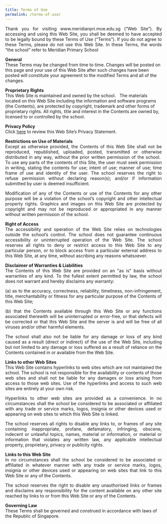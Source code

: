 ```yaml
---
title: Terms of Use
permalink: /terms-of-use/
---
```

<p align ="justify">Thank you for visiting www.meridianpri.moe.edu.sg (“Web Site”). By accessing and using this Web Site, you shall be deemed to have accepted to be legally bound by these Terms of Use (“Terms”). If you do not agree to these Terms, please do not use this Web Site. In these Terms, the words “the school” refer to Meridian Primary School</p>

**General**<br>
These Terms may be changed from time to time. Changes will be posted on this page and your use of this Web Site after such changes have been posted will constitute your agreement to the modified Terms and all of the changes.

**Proprietary Rights<br>**
This Web Site is maintained and owned by the school.   The materials located on this Web Site including the information and software programs (the Contents), are protected by copyright, trademark and other forms of proprietary rights. All rights, title and interest in the Contents are owned by, licensed to or controlled by the school.

**Privacy Policy**<br>
Click [here](https://meridianpri.moe.edu.sg/others/privacy-statement) to review this Web Site’s Privacy Statement.

<p align = "justify"><b>Restrictions on Use of Materials</b><br>
Except as otherwise provided, the Contents of this Web Site shall not be reproduced, republished, uploaded, posted, transmitted or otherwise distributed in any way, without the prior written permission of the school.  To use any parts of the contents of this Site, the user must seek permission in writing, stating the contents for use; intent of use; manner of use; time frame of use and identity of the user. The school reserves the right to refuse permission without declaring reason(s); and/or if information submitted by user is deemed insufficient.</p>

<p align = "justify">Modification of any of the Contents or use of the Contents for any other purpose will be a violation of the school’s copyright and other intellectual property rights. Graphics and images on this Web Site are protected by copyright and may not be reproduced or appropriated in any manner without written permission of the school.</p>

<p align = "justify"><b>Right of Access</b><br>
The accessibility and operation of the Web Site relies on technologies outside the school’s control. The school does not guarantee continuous accessibility or uninterrupted operation of the Web Site. The school reserves all rights to deny or restrict access to this Web Site to any particular person, or to block access from a particular external address to this Web Site, at any time, without ascribing any reasons whatsoever.</p>

<p align = "justify"><b>Disclaimer of Warranties & Liabilities</b><br> 
The Contents of this Web Site are provided on an "as is" basis without warranties of any kind. To the fullest extent permitted by law, the school does not warrant and hereby disclaims any warranty:</p>

<p align = "justify">(a) as to the accuracy, correctness, reliability, timeliness, non-infringement, title, merchantability or fitness for any particular purpose of the Contents of this Web Site;</p>

<p align = "justify">(b) that the Contents available through this Web Site or any functions associated therewith will be uninterrupted or error-free, or that defects will be corrected or that this Web Site and the server is and will be free of all viruses and/or other harmful elements.</p>

<p align = "justify">The school shall also not be liable for any damage or loss of any kind caused as a result (direct or indirect) of the use of the Web Site, including but not limited to any damage or loss suffered as a result of reliance on the Contents contained in or available from the Web Site.</p>

<p align = "justify"><b>Links to other Web Sites</b><br>
This Web Site contains hyperlinks to web sites which are not maintained the school. The school is not responsible for the availability or contents of those web sites and shall not be liable for any damages or loss arising from access to those web sites. Use of the hyperlinks and access to such web sites are entirely at your own risk.</p>

<p align = "justify">Hyperlinks to other web sites are provided as a convenience. In no circumstances shall the school be considered to be associated or affiliated with any trade or service marks, logos, insignia or other devices used or appearing on web sites to which this Web Site is linked.</p>

<p align = "justify">The school reserves all rights to disable any links to, or frames of any site containing inappropriate, profane, defamatory, infringing, obscene, indecent or unlawful topics, names, material or information, or material or information that violates any written law, any applicable intellectual property, proprietary, privacy or publicity rights.</p>

<p align = "justify"><b>Links to this Web Site</b><br>
In no circumstances shall the school be considered to be associated or affiliated in whatever manner with any trade or service marks, logos, insignia or other devices used or appearing on web sites that link to this Web Site or any of the Contents.</p>

<p align = "justify">The school reserves the right to disable any unauthorised links or frames and disclaims any responsibility for the content available on any other site reached by links to or from this Web Site or any of the Contents.</p>

  
**Governing Law<br>**
These Terms shall be governed and construed in accordance with laws of the Republic of Singapore.